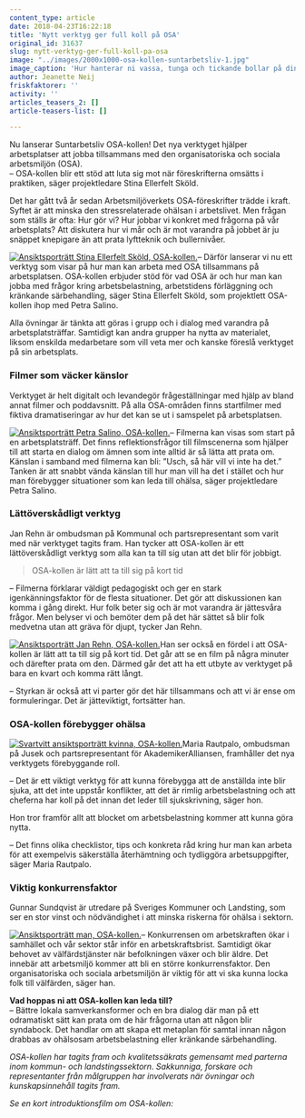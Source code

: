 ```yaml
---
content_type: article
date: 2018-04-23T16:22:18
title: 'Nytt verktyg ger full koll på OSA'
original_id: 31637
slug: nytt-verktyg-ger-full-koll-pa-osa
image: "../images/2000x1000-osa-kollen-suntarbetsliv-1.jpg"
image_caption: 'Hur hanterar ni vassa, tunga och tickande bollar på din arbetsplats? OSA-kollen erbjuder sätt att tillsammans arbeta med den organisatoriska och sociala arbetsmiljön.'
author: Jeanette Neij
friskfaktorer: ''
activity: ''
articles_teasers_2: []
article-teasers-list: []

---
```


Nu lanserar Suntarbetsliv OSA-kollen! Det nya verktyget hjälper arbetsplatser att jobba tillsammans med den organisatoriska och sociala arbetsmiljön (OSA).  
– OSA-kollen blir ett stöd att luta sig mot när föreskrifterna omsätts i praktiken, säger projektledare Stina Ellerfelt Sköld.

Det har gått två år sedan Arbetsmiljöverkets OSA-föreskrifter trädde i kraft. Syftet är att minska den stressrelaterade ohälsan i arbetslivet. Men frågan som ställs är ofta: Hur gör vi? Hur jobbar vi konkret med frågorna på vår arbetsplats? Att diskutera hur vi mår och är mot varandra på jobbet är ju snäppet knepigare än att prata lyftteknik och bullernivåer.

[![Ansiktsporträtt Stina Ellerfelt Sköld, OSA-kollen.](https://www.suntarbetsliv.se/wp-content/uploads/2018/04/200x220-stina-ellerfelt-skold-foto-kristofer-samuelsson-photography.jpg)](https://www.suntarbetsliv.se/wp-content/uploads/2018/04/200x220-stina-ellerfelt-skold-foto-kristofer-samuelsson-photography.jpg)– Därför lanserar vi nu ett verktyg som visar på hur man kan arbeta med OSA tillsammans på arbetsplatsen. OSA-kollen erbjuder stöd för vad OSA är och hur man kan jobba med frågor kring arbetsbelastning, arbetstidens förläggning och kränkande särbehandling, säger Stina Ellerfelt Sköld, som projektlett OSA-kollen ihop med Petra Salino.

Alla övningar är tänkta att göras i grupp och i dialog med varandra på arbetsplatsträffar. Samtidigt kan andra grupper ha nytta av materialet, liksom enskilda medarbetare som vill veta mer och kanske föreslå verktyget på sin arbetsplats.

### Filmer som väcker känslor

Verktyget är helt digitalt och levandegör frågeställningar med hjälp av bland annat filmer och poddavsnitt. På alla OSA-områden finns startfilmer med fiktiva dramatiseringar av hur det kan se ut i samspelet på arbetsplatsen.

[![Ansiktsporträtt Petra Salino, OSA-kollen.](https://www.suntarbetsliv.se/wp-content/uploads/2018/04/200x220-petra-salino-foto-kristofer-samuelsson-photography.jpg)](https://www.suntarbetsliv.se/wp-content/uploads/2018/04/200x220-petra-salino-foto-kristofer-samuelsson-photography.jpg)– Filmerna kan visas som start på en arbetsplatsträff. Det finns reflektionsfrågor till filmscenerna som hjälper till att starta en dialog om ämnen som inte alltid är så lätta att prata om. Känslan i samband med filmerna kan bli: ”Usch, så här vill vi inte ha det.” Tanken är att snabbt vända känslan till hur man vill ha det i stället och hur man förebygger situationer som kan leda till ohälsa, säger projektledare Petra Salino.

### Lättöverskådligt verktyg

Jan Rehn är ombudsman på Kommunal och partsrepresentant som varit med när verktyget tagits fram. Han tycker att OSA-kollen är ett lättöverskådligt verktyg som alla kan ta till sig utan att det blir för jobbigt.

> OSA-kollen är lätt att ta till sig på kort tid

– Filmerna förklarar väldigt pedagogiskt och ger en stark igenkänningsfaktor för de flesta situationer. Det gör att diskussionen kan komma i gång direkt. Hur folk beter sig och är mot varandra är jättesvåra frågor. Men belyser vi och bemöter dem på det här sättet så blir folk medvetna utan att gräva för djupt, tycker Jan Rehn.

[![Ansiktsporträtt Jan Rehn, OSA-kollen.](https://www.suntarbetsliv.se/wp-content/uploads/2018/04/85x111-jan-rehn.jpg)](https://www.suntarbetsliv.se/wp-content/uploads/2018/04/85x111-jan-rehn.jpg)Han ser också en fördel i att OSA-kollen är lätt att ta till sig på kort tid. Det går att se en film på några minuter och därefter prata om den. Därmed går det att ha ett utbyte av verktyget på bara en kvart och komma rätt långt.

– Styrkan är också att vi parter gör det här tillsammans och att vi är ense om formuleringar. Det är jätteviktigt, fortsätter han.

### OSA-kollen förebygger ohälsa

[![Svartvitt ansiktsporträtt kvinna, OSA-kollen.](https://www.suntarbetsliv.se/wp-content/uploads/2018/04/200x220-maria-rautpalo.jpg)](https://www.suntarbetsliv.se/wp-content/uploads/2018/04/200x220-maria-rautpalo.jpg)Maria Rautpalo, ombudsman på Jusek och partsrepresentant för AkademikerAlliansen, framhåller det nya verktygets förebyggande roll.

– Det är ett viktigt verktyg för att kunna förebygga att de anställda inte blir sjuka, att det inte uppstår konflikter, att det är rimlig arbetsbelastning och att cheferna har koll på det innan det leder till sjukskrivning, säger hon.

Hon tror framför allt att blocket om arbetsbelastning kommer att kunna göra nytta.

– Det finns olika checklistor, tips och konkreta råd kring hur man kan arbeta för att exempelvis säkerställa återhämtning och tydliggöra arbetsuppgifter, säger Maria Rautpalo.

### Viktig konkurrensfaktor

Gunnar Sundqvist är utredare på Sveriges Kommuner och Landsting, som ser en stor vinst och nödvändighet i att minska riskerna för ohälsa i sektorn.

[![Ansiktsporträtt man, OSA-kollen.](https://www.suntarbetsliv.se/wp-content/uploads/2018/04/200x240-gunnar-sundqvist-foto-asa-hammar.jpg)](https://www.suntarbetsliv.se/wp-content/uploads/2018/04/200x240-gunnar-sundqvist-foto-asa-hammar.jpg)– Konkurrensen om arbetskraften ökar i samhället och vår sektor står inför en arbetskraftsbrist. Samtidigt ökar behovet av välfärdstjänster när befolkningen växer och blir äldre. Det innebär att arbetsmiljö kommer att bli en större konkurrensfaktor. Den organisatoriska och sociala arbetsmiljön är viktig för att vi ska kunna locka folk till välfärden, säger han.

**Vad hoppas ni att OSA-kollen kan leda till?**  
– Bättre lokala samverkansformer och en bra dialog där man på ett odramatiskt sätt kan prata om de här frågorna utan att någon blir syndabock. Det handlar om att skapa ett metaplan för samtal innan någon drabbas av ohälsosam arbetsbelastning eller kränkande särbehandling.

_OSA-kollen har tagits fram och kvalitetssäkrats gemensamt med parterna inom kommun- och landstingssektorn. Sakkunniga, forskare och representanter från målgruppen har involverats när övningar och kunskapsinnehåll tagits fram._

_Se en kort introduktionsfilm om OSA-kollen:_

